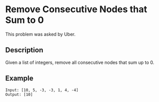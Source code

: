 # Remove Consecutive Nodes that Sum to 0

This problem was asked by Uber.

## Description

Given a list of integers, remove all consecutive nodes that sum up to 0.

## Example
```
Input: [10, 5, -3, -3, 1, 4, -4]
Output: [10]
```
